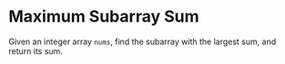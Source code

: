 # Maximum Subarray Sum

Given an integer array `nums`, find the subarray with the largest sum, and return its sum.
